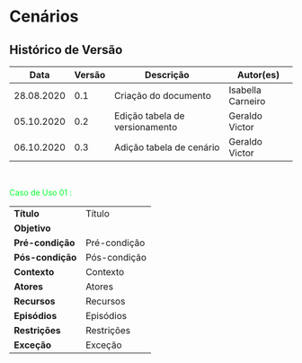 # Cenários
<div class="line"></div>

## Histórico de Versão
<table class="table table-striped border">
    <thead>
        <th>Data</th> 
        <th>Versão </th> 
        <th>Descrição</th> 
        <th>Autor(es)</th>
    </thead>
    <tbody>
        <tr>
            <td> 28.08.2020 </td>
            <td>  0.1   </td>
            <td> Criação do documento</td>
            <td> Isabella Carneiro </td>
        </tr>
		<tr>
            <td> 05.10.2020 </td>
            <td>  0.2   </td>
            <td> Edição tabela de versionamento</td>
            <td> Geraldo Victor </td>
        </tr>
    	<tr>
            <td> 06.10.2020 </td>
            <td>  0.3   </td>
            <td> Adição tabela de cenário</td>
            <td> Geraldo Victor </td>
        </tr>
    </tbody>
</table>
<br>
<p><font color="#00ff2b"> Caso de Uso 01 :</font></p>
<table class="table table-striped border">
    <tr>
        <td>
            <b>Título</b>
        </td>
        <td>
            Título
        </td>
    </tr>
    <tr>
        <td>
            <b>Objetivo</b>
        </td>
    </tr>
    <tr>
    <td>
            <b>Pré-condição</b>
        </td>
        <td>
            Pré-condição
        </td>
    </tr>
     <tr>
    <td>
            <b>Pós-condição</b>
        </td>
        <td>
            Pós-condição
        </td>
    </tr> 
    <tr>
        <td>
            <b>Contexto</b>
        </td>
        <td>
            Contexto
        </td>
    </tr>
    <tr>
        <td>
            <b>Atores</b>
        </td>
        <td>
            Atores
        </td>
    </tr>
    <tr>
        <td>
            <b>Recursos</b>
        </td>
        <td>
            Recursos
        </td>
    </tr>
    <tr>
        <td>
            <b>Episódios</b>
        </td>
        <td>
            Episódios
        </td>
    </tr>
    <tr>
        <td>
            <b>Restrições</b>
        </td>
        <td>
            Restrições
        </td>
    </tr>
    <tr>
        <td>
            <b>Exceção</b>
        </td>
        <td>
            Exceção
        </td>
    </tr>
</table>